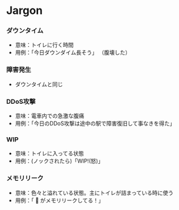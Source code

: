 # Jargon

### ダウンタイム
* 意味：トイレに行く時間
* 用例：「今日ダウンダイム長そう」 （腹壊した）

### 障害発生
* ダウンタイムと同じ

### DDoS攻撃
* 意味：電車内での急激な腹痛
* 用例：「今日のDDoS攻撃は途中の駅で障害復旧して事なきを得た」

### WIP
* 意味：トイレに入ってる状態
* 用例：(ノックされたら)「WIP!(怒)」

### メモリリーク
* 意味：色々と溢れている状態。主にトイレが詰まっている時に使う
* 用例：「 :poop: がメモリリークしてる！」
